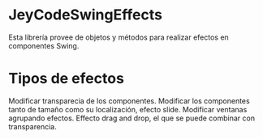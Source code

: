 # JeyCodeSwingEffects

Esta librería provee de objetos y métodos para realizar efectos en componentes Swing.

# Tipos de efectos

Modificar transparecia de los componentes.
Modificar los componentes tanto de tamaño como su localización, efecto slide.
Modificar ventanas agrupando efectos.
Effecto drag and drop, el que se puede combinar con transparencia.

